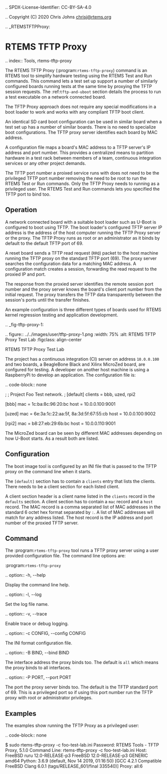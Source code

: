 .. SPDX-License-Identifier: CC-BY-SA-4.0

.. Copyright (C) 2020 Chris Johns <chrisj@rtems.org>

.. _RTEMSTFTPProxy:

RTEMS TFTP Proxy
================

.. index:: Tools, rtems-tftp-proxy

The RTEMS TFTP Proxy (:program:`rtems-tftp-proxy`) command is an RTEMS
tool to simplify hardware testing using the RTEMS Test and Run
commands. This command lets a test set up support a number of
similarly configured boards running tests at the same time by proxying
the TFTP session requests. The :ref:`tftp-and-uboot` section details
the process to run a test executable on a network connected board.

The TFTP Proxy approach does not require any special modifications in
a boot loader to work and works with any compliant TFTP boot client.

An identical SD card boot configuration can be used in similar board
when a test set up has a number of similar boards. There is no need to
specialize boot configurations. The TFTP proxy server identifies each
board by MAC address.

A configuration file maps a board's MAC address to a TFTP server's IP
address and port number. This provides a centralized means to
partition hardware in a test rack between members of a team, continuous
integration services or any other project demands.

The TFTP port number a proixed service runs with does not need to be
the privileged TFTP port number removing the need to be root to run
the RTEMS Test or Run commands. Only the TFTP Proxy needs to running
as a privileged user. The RTEMS Test and Run commands lets you
specified the TFTP port to bind too.

Operation
---------

A network connected board with a suitable boot loader such as U-Boot
is configured to boot using TFTP. The boot loader's configured TFTP
server IP address is the address of the host computer running the TFTP
Proxy server or the proxy. The TFTP Proxy runs as root or an
administrator as it binds by default to the default TFTP port of 69.

A reset board sends a TFTP read request (``RRQ``) packet to the host
machine running the TFTP proxy on the standard TFTP port (69). The
proxy server searches the configuration data for a matching MAC
address. A configuration match creates a session, forwarding the
read request to the proxied IP and port.

The response from the proxied server identifies the remote session
port number and the proxy server knows the board's client port number
from the initial request. The proxy transfers the TFTP data
transparently between the session's ports until the transfer finishes.

An example configuration is three different types of boards used for
RTEMS kernel regression testing and application development.

.. _fig-tftp-proxy-1:

.. figure:: ../../images/user/tftp-proxy-1.png
   :width: 75%
   :alt: RTEMS TFTP Proxy Test Lab
   :figclass: align-center

   RTEMS TFTP Proxy Test Lab

The project has a continuous integration (CI) server on address
``10.0.0.100`` and two boards, a BeagleBone Black and Xilinx MicroZed
board, are confgured for testing. A developer on another host machine
is using a RaspberryPi to develop an application. The configuration
file is:

.. code-block:: none

   ;
   ; Project Foo Test network.
   ;
   [default]
   clients = bbb, uzed, rpi2

   [bbb]
   mac = 1c:ba:8c:96:20:bc
   host = 10.0.0.100:9001

   [uzed]
   mac = 6e:3a:1c:22:aa:5f, 8a:3d:5f:67:55:cb
   host = 10.0.0.100:9002

   [rpi2]
   mac = b8:27:eb:29:6b:bc
   host = 10.0.0.110:9001

The MicroZed board can be seen by different MAC addresses depending on
how U-Boot starts. As a result both are listed.

Configuration
-------------

The boot image tool is configured by an INI file that is passed to the
TFTP proxy on the command line when it starts.

The ``[default]`` section has to contain a ``clients`` entry that
lists the clients. There needs to be a client section for each listed
client.

A client section header is a client name listed in the ``clients``
record in the ``defaults`` section. A client section has to contain a
``mac`` record and a ``host`` record. The MAC record is a comma
separated list of MAC addresses in the standard 6 octet hex format
separated by ``:``. A list of MAC addresses will match for any address
listed. The host record is the IP address and port number of the
proxied TFTP server.

Command
-------

The :program:`rtems-tftp-proxy` tool runs a TFTP proxy server using a
user provided configuration file. The command line options are:

:program:`rtems-tftp-proxy`

.. option:: -h, --help

   Display the command line help.

.. option:: -l, --log

   Set the log file name.

.. option:: -v, --trace

   Enable trace or debug logging.

.. option:: -c CONFIG, --config CONFIG

   The INI format configuration file.

.. option:: -B BIND, --bind BIND

   The interface address the proxy binds too. The default is ``all``
   which means the proxy binds to all interfaces.

.. option:: -P PORT, --port PORT

   The port the proxy server binds too. The default is the TFTP
   standard port of 69. This is a privileged port so if using this
   port number run the TFTP proxy with root or administrator
   privileges.

Examples
--------

The examples show running the TFTP Proxy as a privileged user:

.. code-block:: none

  $ sudo rtems-tftp-proxy -c foo-test-lab.ini
  Password:
  RTEMS Tools - TFTP Proxy, 5.1.0
   Command Line: rtems-tftp-proxy -c foo-test-lab.ini
   Host: FreeBSD ruru 12.0-RELEASE-p3 FreeBSD 12.0-RELEASE-p3 GENERIC amd64
   Python: 3.6.9 (default, Nov 14 2019, 01:16:50) [GCC 4.2.1 Compatible FreeBSD Clang 6.0.1 (tags/RELEASE_601/final 335540)]
  Proxy: all:6
